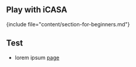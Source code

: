 <article  markdown="1">

# Play with iCASA

{include file="content/section-for-beginners.md"}

## Test 

+ lorem ipsum [page](?p=lorem)

</article>
